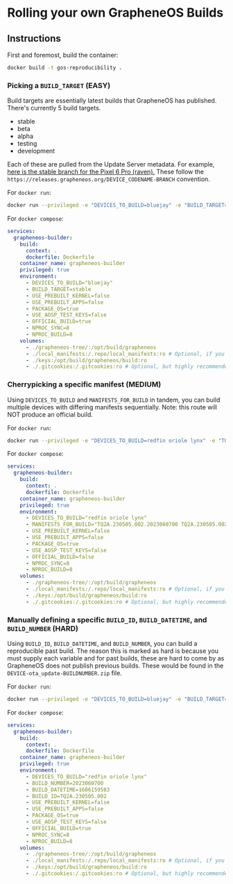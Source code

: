 # Rolling your own GrapheneOS Builds

## Instructions

First and foremost, build the container:

```bash
docker build -t gos-reproducibility .
```

### Picking a `BUILD_TARGET` (EASY)

Build targets are essentially latest builds that GrapheneOS has published. There's currently 5 build targets.

- stable
- beta
- alpha
- testing
- development

Each of these are pulled from the Update Server metadata. For example, [here is the stable branch for the Pixel 6 Pro (raven).](https://releases.grapheneos.org/raven-stable) These follow the `https://releases.grapheneos.org/DEVICE_CODENAME-BRANCH` convention.

For `docker run`:

```bash
docker run --privileged -e "DEVICES_TO_BUILD=bluejay" -e "BUILD_TARGET=stable" -v "./grapheneos-tree/:/opt/build/grapheneos/" -v "./local_manifests:/.repo/local_manifests:ro" -v "./keys:/opt/build/grapheneos/keys:ro" -v "./.gitcookies:/.gitcookies:ro" gos-reproducibility
```

For `docker compose`:

```yaml
services:
  grapheneos-builder:
    build:
      context: .
      dockerfile: Dockerfile
    container_name: grapheneos-builder
    privileged: true
    environment:
      - DEVICES_TO_BUILD="bluejay"
      - BUILD_TARGET=stable
      - USE_PREBUILT_KERNEL=false
      - USE_PREBUILT_APPS=false
      - PACKAGE_OS=true
      - USE_AOSP_TEST_KEYS=false
      - OFFICIAL_BUILD=true
      - NPROC_SYNC=8
      - NPROC_BUILD=8
    volumes:
      - ./grapheneos-tree/:/opt/build/grapheneos
      - ./local_manifests:/.repo/local_manifests:ro # Optional, if you have forks with patches to apply
      - ./keys:/opt/build/grapheneos/build:ro
      - ./.gitcookies:/.gitcookies:ro # Optional, but highly recommended
```

### Cherrypicking a specific manifest (MEDIUM)

Using `DEVICES_TO_BUILD` and `MANIFESTS_FOR_BUILD` in tandem, you can build multiple devices with differing manifests sequentially. Note: this route will NOT produce an official build.

For `docker run`:

```bash
docker run --privileged -e "DEVICES_TO_BUILD=redfin oriole lynx" -e "TQ2A.230505.002.2023060700 TQ2A.230505.002.2023060700 TQ2B.230505.005.A1.2023060700" -e "OFFICIAL_BUILD=false" -v "./grapheneos-tree/:/opt/build/grapheneos/" -v "./local_manifests:/.repo/local_manifests:ro" -v "./keys:/opt/build/grapheneos/keys:ro" -v "./.gitcookies:/.gitcookies:ro" gos-reproducibility
```

For `docker compose`:

```yaml
services:
  grapheneos-builder:
    build:
      context: .
      dockerfile: Dockerfile
    container_name: grapheneos-builder
    privileged: true
    environment:
      - DEVICES_TO_BUILD="redfin oriole lynx"
      - MANIFESTS_FOR_BUILD="TQ2A.230505.002.2023060700 TQ2A.230505.002.2023060700 TQ2B.230505.005.A1.2023060700"
      - USE_PREBUILT_KERNEL=false
      - USE_PREBUILT_APPS=false
      - PACKAGE_OS=true
      - USE_AOSP_TEST_KEYS=false
      - OFFICIAL_BUILD=false
      - NPROC_SYNC=8
      - NPROC_BUILD=8
    volumes:
      - ./grapheneos-tree/:/opt/build/grapheneos
      - ./local_manifests:/.repo/local_manifests:ro # Optional, if you have forks with patches to apply
      - ./keys:/opt/build/grapheneos/build:ro
      - ./.gitcookies:/.gitcookies:ro # Optional, but highly recommended
```

### Manually defining a specific `BUILD_ID`, `BUILD_DATETIME`, and `BUILD_NUMBER` (HARD)

Using `BUILD_ID`, `BUILD_DATETIME`, and `BUILD_NUMBER`, you can build a reproducible past build. The reason this is marked as hard is because you must supply each variable and for past builds, these are hard to come by as GrapheneOS does not publish previous builds. These would be found in the `DEVICE-ota_update-BUILDNUMBER.zip` file.

For `docker run`:

```bash
docker run --privileged -e "DEVICES_TO_BUILD=bluejay" -e "BUILD_TARGET=stable" -v "./grapheneos-tree/:/opt/build/grapheneos/" -v "./local_manifests:/.repo/local_manifests:ro" -v "./keys:/opt/build/grapheneos/keys:ro" -v "./.gitcookies:/.gitcookies:ro" gos-reproducibility
```

For `docker compose`:

```yaml
services:
  grapheneos-builder:
    build:
      context: .
      dockerfile: Dockerfile
    container_name: grapheneos-builder
    privileged: true
    environment:
      - DEVICES_TO_BUILD="redfin oriole lynx"
      - BUILD_NUMBER=2023060700
      - BUILD_DATETIME=1686159583 
      - BUILD_ID=TQ2A.230505.002
      - USE_PREBUILT_KERNEL=false
      - USE_PREBUILT_APPS=false
      - PACKAGE_OS=true
      - USE_AOSP_TEST_KEYS=false
      - OFFICIAL_BUILD=true
      - NPROC_SYNC=8
      - NPROC_BUILD=8
    volumes:
      - ./grapheneos-tree/:/opt/build/grapheneos
      - ./local_manifests:/.repo/local_manifests:ro # Optional, if you have forks with patches to apply
      - ./keys:/opt/build/grapheneos/build:ro
      - ./.gitcookies:/.gitcookies:ro # Optional, but highly recommended
```

